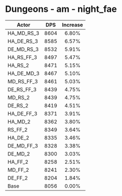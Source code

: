 # Dungeons - am - night_fae
| Actor | DPS | Increase |
|---|:---:|:---:|
|HA_MD_RS_3|8604|6.80%|
|HA_DE_RS_3|8585|6.57%|
|DE_MD_RS_3|8532|5.91%|
|HA_RS_FF_3|8497|5.47%|
|HA_RS_2|8471|5.15%|
|HA_DE_MD_3|8467|5.10%|
|MD_RS_FF_3|8461|5.03%|
|DE_RS_FF_3|8439|4.75%|
|MD_RS_2|8439|4.75%|
|DE_RS_2|8419|4.51%|
|HA_DE_FF_3|8371|3.91%|
|HA_MD_2|8362|3.80%|
|RS_FF_2|8349|3.64%|
|HA_DE_2|8335|3.46%|
|DE_MD_FF_3|8328|3.38%|
|DE_MD_2|8300|3.03%|
|HA_FF_2|8258|2.51%|
|MD_FF_2|8241|2.30%|
|DE_FF_2|8204|1.84%|
|Base|8056|0.00%|
